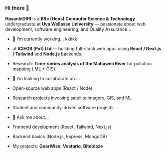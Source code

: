 ### Hi there 👋


**HasankiD99** is a **BSc (Hons) Computer Science & Technology** undergraduate at **Uva Wellassa University** — passionate about web development, software engineering, and Quality Assurance...

- 🔭 I’m currently working... kkkkk
- at **ICIEOS (Pvt) Ltd** — building full-stack web apps using **React / Next.js / Tailwind** and **Node.js** backends.
- Research: **Time-series analysis of the Mahaweli River** for pollution mapping ( ML + GIS).
  
- 🌱 I’m looking to collaborate on....
- Open-source web apps (React / Node)  
- Research projects involving satellite imagery, GIS, and ML  
- Student and community-driven software projects
  
- 💬 Ask me about...
- Frontend development (React, Tailwind, Next.js)  
- Backend basics (Node.js, Express, MongoDB)  
- My projects: **GearWise**, **Vestario**, **Biteblaze**
 
 
 

